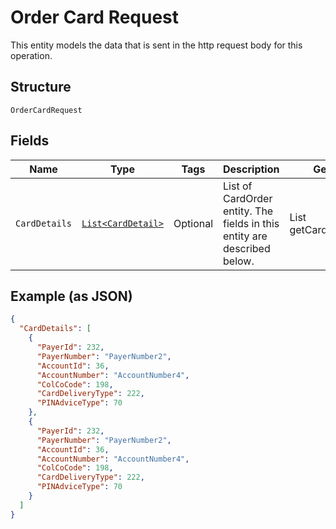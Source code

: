 
# Order Card Request

This entity models the data that is sent in the http request body for this operation.

## Structure

`OrderCardRequest`

## Fields

| Name | Type | Tags | Description | Getter | Setter |
|  --- | --- | --- | --- | --- | --- |
| `CardDetails` | [`List<CardDetail>`](../../doc/models/card-detail.md) | Optional | List of CardOrder entity. The fields in this entity are described below. | List<CardDetail> getCardDetails() | setCardDetails(List<CardDetail> cardDetails) |

## Example (as JSON)

```json
{
  "CardDetails": [
    {
      "PayerId": 232,
      "PayerNumber": "PayerNumber2",
      "AccountId": 36,
      "AccountNumber": "AccountNumber4",
      "ColCoCode": 198,
      "CardDeliveryType": 222,
      "PINAdviceType": 70
    },
    {
      "PayerId": 232,
      "PayerNumber": "PayerNumber2",
      "AccountId": 36,
      "AccountNumber": "AccountNumber4",
      "ColCoCode": 198,
      "CardDeliveryType": 222,
      "PINAdviceType": 70
    }
  ]
}
```

